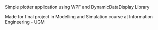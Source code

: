 Simple plotter application using WPF and DynamicDataDisplay Library

Made for final project in Modelling and Simulation course at Information Engineering - UGM

